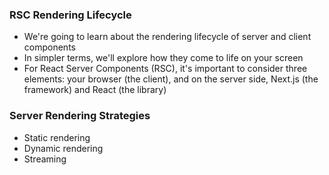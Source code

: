 ### RSC Rendering Lifecycle

- We're going to learn about the rendering lifecycle of server and client components
- In simpler terms, we'll explore how they come to life on your screen
- For React Server Components (RSC), it's important to consider three elements: your browser (the client), and on the server side, Next.js (the framework) and React (the library)

### Server Rendering Strategies
- Static rendering
- Dynamic rendering
- Streaming
